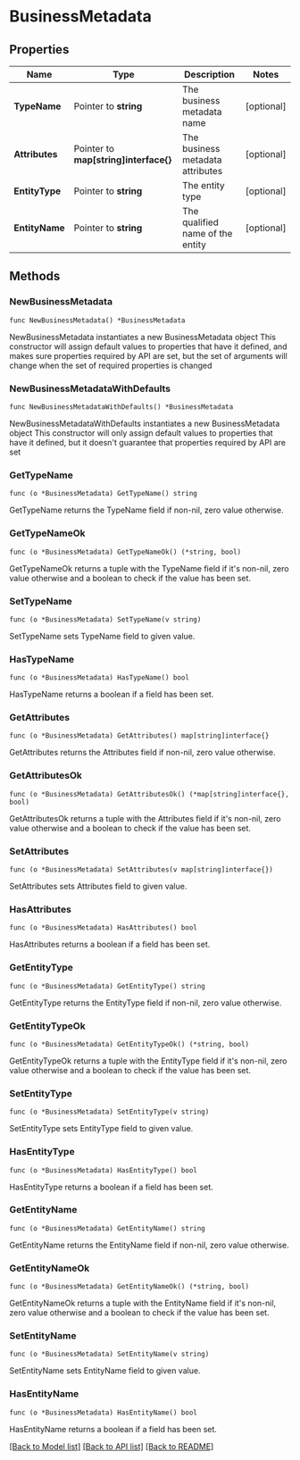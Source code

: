 # BusinessMetadata

## Properties

Name | Type | Description | Notes
------------ | ------------- | ------------- | -------------
**TypeName** | Pointer to **string** | The business metadata name | [optional] 
**Attributes** | Pointer to **map[string]interface{}** | The business metadata attributes | [optional] 
**EntityType** | Pointer to **string** | The entity type | [optional] 
**EntityName** | Pointer to **string** | The qualified name of the entity | [optional] 

## Methods

### NewBusinessMetadata

`func NewBusinessMetadata() *BusinessMetadata`

NewBusinessMetadata instantiates a new BusinessMetadata object
This constructor will assign default values to properties that have it defined,
and makes sure properties required by API are set, but the set of arguments
will change when the set of required properties is changed

### NewBusinessMetadataWithDefaults

`func NewBusinessMetadataWithDefaults() *BusinessMetadata`

NewBusinessMetadataWithDefaults instantiates a new BusinessMetadata object
This constructor will only assign default values to properties that have it defined,
but it doesn't guarantee that properties required by API are set

### GetTypeName

`func (o *BusinessMetadata) GetTypeName() string`

GetTypeName returns the TypeName field if non-nil, zero value otherwise.

### GetTypeNameOk

`func (o *BusinessMetadata) GetTypeNameOk() (*string, bool)`

GetTypeNameOk returns a tuple with the TypeName field if it's non-nil, zero value otherwise
and a boolean to check if the value has been set.

### SetTypeName

`func (o *BusinessMetadata) SetTypeName(v string)`

SetTypeName sets TypeName field to given value.

### HasTypeName

`func (o *BusinessMetadata) HasTypeName() bool`

HasTypeName returns a boolean if a field has been set.

### GetAttributes

`func (o *BusinessMetadata) GetAttributes() map[string]interface{}`

GetAttributes returns the Attributes field if non-nil, zero value otherwise.

### GetAttributesOk

`func (o *BusinessMetadata) GetAttributesOk() (*map[string]interface{}, bool)`

GetAttributesOk returns a tuple with the Attributes field if it's non-nil, zero value otherwise
and a boolean to check if the value has been set.

### SetAttributes

`func (o *BusinessMetadata) SetAttributes(v map[string]interface{})`

SetAttributes sets Attributes field to given value.

### HasAttributes

`func (o *BusinessMetadata) HasAttributes() bool`

HasAttributes returns a boolean if a field has been set.

### GetEntityType

`func (o *BusinessMetadata) GetEntityType() string`

GetEntityType returns the EntityType field if non-nil, zero value otherwise.

### GetEntityTypeOk

`func (o *BusinessMetadata) GetEntityTypeOk() (*string, bool)`

GetEntityTypeOk returns a tuple with the EntityType field if it's non-nil, zero value otherwise
and a boolean to check if the value has been set.

### SetEntityType

`func (o *BusinessMetadata) SetEntityType(v string)`

SetEntityType sets EntityType field to given value.

### HasEntityType

`func (o *BusinessMetadata) HasEntityType() bool`

HasEntityType returns a boolean if a field has been set.

### GetEntityName

`func (o *BusinessMetadata) GetEntityName() string`

GetEntityName returns the EntityName field if non-nil, zero value otherwise.

### GetEntityNameOk

`func (o *BusinessMetadata) GetEntityNameOk() (*string, bool)`

GetEntityNameOk returns a tuple with the EntityName field if it's non-nil, zero value otherwise
and a boolean to check if the value has been set.

### SetEntityName

`func (o *BusinessMetadata) SetEntityName(v string)`

SetEntityName sets EntityName field to given value.

### HasEntityName

`func (o *BusinessMetadata) HasEntityName() bool`

HasEntityName returns a boolean if a field has been set.


[[Back to Model list]](../README.md#documentation-for-models) [[Back to API list]](../README.md#documentation-for-api-endpoints) [[Back to README]](../README.md)


